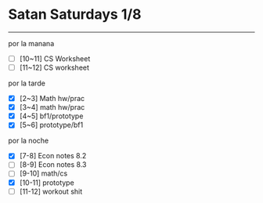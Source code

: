 # Satan Saturdays 1/8
---
por la manana
- [ ] [10~11] CS Worksheet
- [ ] [11~12] CS worksheet

por la tarde
- [x] [2~3] Math hw/prac
- [x] [3~4] math hw/prac
- [x] [4~5] bf1/prototype
- [x] [5~6] prototype/bf1

por la noche
- [x] [7-8] Econ notes 8.2
- [ ] [8-9] Econ notes 8.3
- [ ] [9-10] math/cs
- [x] [10-11] prototype
- [ ] [11-12] workout shit